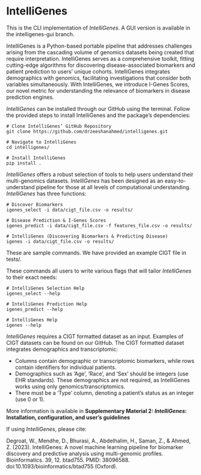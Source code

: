 # IntelliGenes

This is the CLI implementation of _IntelliGenes_. A GUI version is available in the intelligenes-gui branch. 

IntelliGenes is a Python-based portable pipeline that addresses challenges arising from the cascading volume of genomics datasets being created that require interpretation. IntelliGenes serves as a comprehensive toolkit, fitting cutting-edge algorithms for discovering disease-associated biomarkers and patient prediction to users’ unique cohorts. IntelliGenes integrates demographics with genomics, facilitating investigations that consider both variables simultaneously. With IntelliGenes, we introduce I-Genes Scores, our novel metric for understanding the relevance of biomarkers in disease prediction engines.

_IntelliGenes_ can be installed through our GitHub using the terminal. Follow the provided steps to install IntelliGenes and the package’s dependencies: 
```
# Clone IntelliGenes’ GitHub Repository
git clone https://github.com/drzeeshanahmed/intelligenes.git

# Navigate to IntelliGenes
cd intelligenes/

# Install IntelliGenes
pip install .
```

_IntelliGenes_ offers a robust selection of tools to help users understand their multi-genomics datasets. _IntelliGenes_ has been designed as an easy-to-understand pipeline for those at all levels of computational understanding. _IntelliGenes_ has three functions:
```
# Discover Biomarkers
igenes_select -i data/cigt_file.csv -o results/

# Disease Prediction & I-Genes Scores 
igenes_predict -i data/cigt_file.csv -f features_file.csv -o results/

# IntelliGenes (Discovering Biomarkers & Predicting Disease) 
igenes -i data/cigt_file.csv -o results/
```

These are sample commands. We have provided an example CIGT file in tests/.

These commands all users to write various flags that will tailor _IntelliGenes_ to their exact needs: 
```
# IntelliGenes Selection Help
igenes_select --help

# IntelliGenes Prediction Help
igenes_predict --help

# IntelliGenes Help
igenes --help
```

_IntelliGenes_ requires a CIGT formatted dataset as an input. Examples of CIGT datasets can be found on our GitHub. The CIGT formatted dataset integrates demographics and transcriptomic: 
  -	Columns contain demographic or transcriptomic biomarkers, while rows contain identifiers for individual patients. 
  -	Demographics such as ‘Age’, ‘Race’, and ‘Sex’ should be integers (use EHR standards). These demographics are not required, as IntelliGenes works using only genomics/transcriptomics.
  -	There must be a ‘Type’ column, denoting a patient’s status as an integer (use 0 or 1). 

More information is available in **Supplementary Material 2: _IntelliGenes_: Installation, configuration, and user’s guidelines**

If using _IntelliGenes_, please cite: 

Degroat, W., Mendhe, D., Bhurasi, A., Abdelhalim, H., Saman, Z., & Ahmed, Z. (2023). IntelliGenes: A novel machine learning pipeline for biomarker discovery and predictive analysis using multi-genomic profiles. Bioinformatics. 39, 12. btad755. PMID: 38096588. doi:10.1093/bioinformatics/btad755 (Oxford).
